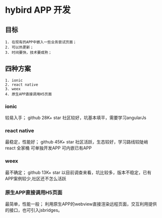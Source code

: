 # hybird APP 开发

## 目标
    1. 在现有的APP中嵌入一些业务尝试页面；
    2. 可以热更新；
    3. 时间要快，技术要成熟；

## 四种方案
    1. ionic
    2. react native
    3. weex
    4. 原生APP直接调用H5页面

### ionic

较易入手；
github 28K+ star
社区较好，坑基本填平，需要学习angularJs


### react native

最稳定，性能好；
github 45K+ star
社区活跃，生态较好，学习路线较陡峭 react 全家桶
可单独开发APP
可内嵌已有APP

### weex

最不确定；
github 13K+ star
以目前调查来看，坑比较多，版本不稳定，已有APP案例较少,社区还不怎么活跃

### 原生APP直接调用H5页面

最简单，性能一般；
利用原生APP的webview直接渲染远程页面，交互利用提供的接口，也可引入jsbridges。

